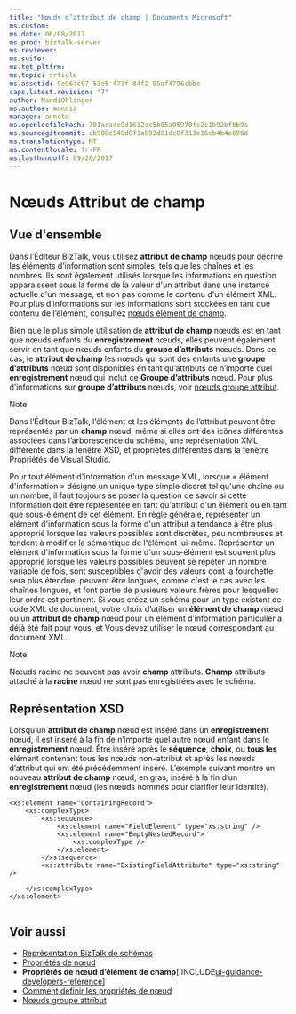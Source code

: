 ```yaml
---
title: "Nœuds d’attribut de champ | Documents Microsoft"
ms.custom: 
ms.date: 06/08/2017
ms.prod: biztalk-server
ms.reviewer: 
ms.suite: 
ms.tgt_pltfrm: 
ms.topic: article
ms.assetid: 9e964c07-53e5-473f-84f2-05af4796cbbe
caps.latest.revision: "7"
author: MandiOhlinger
ms.author: mandia
manager: anneta
ms.openlocfilehash: 701acadc9d1612cc5b05a05970fc2c1b92bfbb9a
ms.sourcegitcommit: cb908c540d8f1a692d01dc8f313e16cb4b4e696d
ms.translationtype: MT
ms.contentlocale: fr-FR
ms.lasthandoff: 09/20/2017
---
```

# <a name="field-attribute-nodes"></a>Nœuds Attribut de champ

## <a name="overview"></a>Vue d'ensemble
Dans l’Éditeur BizTalk, vous utilisez **attribut de champ** nœuds pour décrire les éléments d’information sont simples, tels que les chaînes et les nombres. Ils sont également utilisés lorsque les informations en question apparaissent sous la forme de la valeur d'un attribut dans une instance actuelle d'un message, et non pas comme le contenu d'un élément XML. Pour plus d’informations sur les informations sont stockées en tant que contenu de l’élément, consultez [nœuds élément de champ](../core/field-element-nodes.md).  
  
 Bien que le plus simple utilisation de **attribut de champ** nœuds est en tant que nœuds enfants du **enregistrement** nœuds, elles peuvent également servir en tant que nœuds enfants du **groupe d’attributs** nœuds. Dans ce cas, le **attribut de champ** les nœuds qui sont des enfants une **groupe d’attributs** nœud sont disponibles en tant qu’attributs de n’importe quel **enregistrement** nœud qui inclut ce  **Groupe d’attributs** nœud. Pour plus d’informations sur **groupe d’attributs** nœuds, voir [nœuds groupe attribut](../core/attribute-group-nodes.md).  
  
> [!NOTE]
>  Dans l’Éditeur BizTalk, l’élément et les éléments de l’attribut peuvent être représentés par un **champ** nœud, même si elles ont des icônes différentes associées dans l’arborescence du schéma, une représentation XML différente dans la fenêtre XSD, et propriétés différentes dans la fenêtre Propriétés de Visual Studio.  
  
 Pour tout élément d'information d'un message XML, lorsque « élément d'information » désigne un unique type simple discret tel qu'une chaîne ou un nombre, il faut toujours se poser la question de savoir si cette information doit être représentée en tant qu'attribut d'un élément ou en tant que sous-élément de cet élément. En règle générale, représenter un élément d'information sous la forme d'un attribut a tendance à être plus approprié lorsque les valeurs possibles sont discrètes, peu nombreuses et tendent à modifier la sémantique de l'élément lui-même. Représenter un élément d'information sous la forme d'un sous-élément est souvent plus approprié lorsque les valeurs possibles peuvent se répéter un nombre variable de fois, sont susceptibles d'avoir des valeurs dont la fourchette sera plus étendue, peuvent être longues, comme c'est le cas avec les chaînes longues, et font partie de plusieurs valeurs frères pour lesquelles leur ordre est pertinent. Si vous créez un schéma pour un type existant de code XML de document, votre choix d’utiliser un **élément de champ** nœud ou un **attribut de champ** nœud pour un élément d’information particulier a déjà été fait pour vous, et Vous devez utiliser le nœud correspondant au document XML.  
  
> [!NOTE]
>  Nœuds racine ne peuvent pas avoir **champ** attributs. **Champ** attributs attaché à la **racine** nœud ne sont pas enregistrées avec le schéma.  
  
## <a name="xsd-representation"></a>Représentation XSD  
 Lorsqu’un **attribut de champ** nœud est inséré dans un **enregistrement** nœud, il est inséré à la fin de n’importe quel autre nœud enfant dans le **enregistrement** nœud. Être inséré après le **séquence**, **choix**, ou **tous les** élément contenant tous les nœuds non-attribut et après les nœuds d’attribut qui ont été précédemment inséré. L’exemple suivant montre un nouveau **attribut de champ** nœud, en gras, inséré à la fin d’un **enregistrement** nœud (les nœuds nommés pour clarifier leur identité).  
  
```  
<xs:element name="ContainingRecord">  
    <xs:complexType>  
        <xs:sequence>  
            <xs:element name="FieldElement" type="xs:string" />  
            <xs:element name="EmptyNestedRecord">  
                <xs:complexType />  
            </xs:element>  
        </xs:sequence>  
        <xs:attribute name="ExistingFieldAttribute" type="xs:string" />  
  
    </xs:complexType>  
</xs:element>  
  
```  
  
## <a name="see-also"></a>Voir aussi  
-  [Représentation BizTalk de schémas](../core/biztalk-representation-of-schemas.md)   
-  [Propriétés de nœud](../core/node-properties.md)   
-  **Propriétés de nœud d’élément de champ**[!INCLUDE[ui-guidance-developers-reference](../includes/ui-guidance-developers-reference.md)]  
-  [Comment définir les propriétés de nœud](../core/how-to-set-node-properties.md)   
-  [Nœuds groupe attribut](../core/attribute-group-nodes.md)